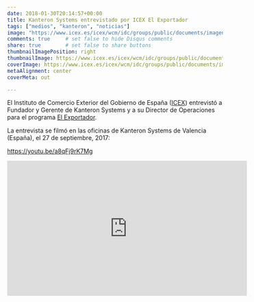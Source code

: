 ```yaml
---
date: 2018-01-30T20:14:57+00:00
title: Kanteron Systems entrevistado por ICEX El Exportador
tags: ["medios", "kanteron", "noticias"]
image: "https://www.icex.es/icex/wcm/idc/groups/public/documents/imagen/mde0/mzu1/~edisp/img2014355684.jpg"
comments: true     # set false to hide Disqus comments
share: true        # set false to share buttons
thumbnailImagePosition: right
thumbnailImage: https://www.icex.es/icex/wcm/idc/groups/public/documents/imagen/mde0/mzu1/~edisp/img2014355684.jpg
coverImage: https://www.icex.es/icex/wcm/idc/groups/public/documents/imagen/mde0/mzu1/~edisp/img2014355684.jpg
metaAlignment: center
coverMeta: out

---
```


El Instituto de Comercio Exterior del Gobierno de España ([ICEX](https://www.icex.es)) entrevistó a Fundador y Gerente de Kanteron Systems y a su Director de Operaciones para el programa [El Exportador](https://www.icex.es/icex/es/Navegacion-zona-contacto/revista-el-exportador/empresas/REP2018778053.html).

<!--more-->

La entrevista se filmó en las oficinas de Kanteron Systems de Valencia (España), el 27 de septiembre, 2017:

https://youtu.be/a8qFj9rK7Mg
<iframe width="560" height="315" src="https://youtu.be/a8qFj9rK7Mg" frameborder="0" allow="autoplay; encrypted-media" allowfullscreen></iframe>